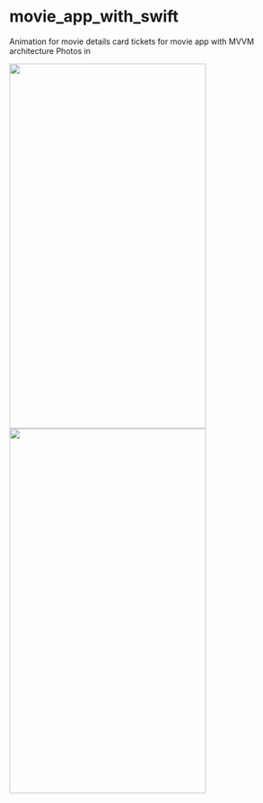 # movie_app_with_swift
Animation for movie details card tickets for movie app with MVVM architecture
Photos in



<img src="https://github.com/walidalayash/movie_app_with_swift/assets/83910549/1b6692c3-849a-4908-a963-eb912eb223a8" width="350" height="650">
<img src="https://github.com/walidalayash/movie_app_with_swift/assets/83910549/7596d66e-9a3d-42f7-8839-a7873d50c4e3" width="350" height="650">
